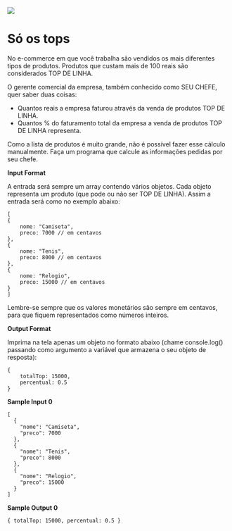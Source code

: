 ![](https://i.imgur.com/xG74tOh.png)

# Só os tops

No e-commerce em que você trabalha são vendidos os mais diferentes tipos de produtos. Produtos que custam mais de 100 reais são considerados TOP DE LINHA.

O gerente comercial da empresa, também conhecido como SEU CHEFE, quer saber duas coisas:

- Quantos reais a empresa faturou através da venda de produtos TOP DE LINHA.
- Quantos % do faturamento total da empresa a venda de produtos TOP DE LINHA representa.

Como a lista de produtos é muito grande, não é possível fazer esse cálculo manualmente. Faça um programa que calcule as informações pedidas por seu chefe.

__Input Format__

A entrada será sempre um array contendo vários objetos. Cada objeto representa um produto (que pode ou não ser TOP DE LINHA). Assim a entrada será como no exemplo abaixo:

```
[
{
    nome: "Camiseta",
    preco: 7000 // em centavos
},
{
    nome: "Tenis",
    preco: 8000 // em centavos
},
{
    nome: "Relogio",
    preco: 15000 // em centavos
}
]
```

Lembre-se sempre que os valores monetários são sempre em centavos, para que fiquem representados como números inteiros.

__Output Format__

Imprima na tela apenas um objeto no formato abaixo (chame console.log() passando como argumento a variável que armazena o seu objeto de resposta):

```
{
    totalTop: 15000,
    percentual: 0.5
}
```

__Sample Input 0__

```
[
  {
    "nome": "Camiseta",
    "preco": 7000
  },
  {
    "nome": "Tenis",
    "preco": 8000
  },
  {
    "nome": "Relogio",
    "preco": 15000
  }
]
```

__Sample Output 0__

```
{ totalTop: 15000, percentual: 0.5 }
```
